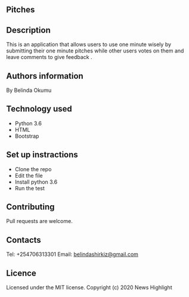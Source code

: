 ## Pitches

## Description
This is an application that allows users to use one minute wisely by submitting their one minute pitches while other users votes on them and leave comments to give feedback .

## Authors information
By Belinda Okumu

 ## Technology used
* Python 3.6
* HTML
* Bootstrap

## Set up instractions
* Clone the repo
* Edit the file
* Install python 3.6
* Run the test

 ## Contributing
 Pull requests are welcome.

## Contacts
Tel: +254706313301
Email: belindashirkiz@gmail.com

## Licence
Licensed under the MIT license. Copyright (c) 2020 News Highlight

